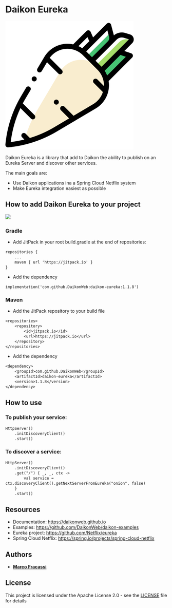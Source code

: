 # Daikon Eureka

![Daikon](./logo.svg)

Daikon Eureka is a library that add to Daikon the ability to publish on an Eureka Server and discover other services.

The main goals are:
* Use Daikon applications ina a Spring Cloud Netflix system
* Make Eureka integration easiest as possible

## How to add Daikon Eureka to your project
[![](https://jitpack.io/v/DaikonWeb/daikon-eureka.svg)](https://jitpack.io/#DaikonWeb/daikon-eureka)

### Gradle
- Add JitPack in your root build.gradle at the end of repositories:
```
repositories {
    ...
    maven { url 'https://jitpack.io' }
}
```
- Add the dependency
```
implementation('com.github.DaikonWeb:daikon-eureka:1.1.8')
```

### Maven
- Add the JitPack repository to your build file 
```
<repositories>
    <repository>
        <id>jitpack.io</id>
        <url>https://jitpack.io</url>
    </repository>
</repositories>
```
- Add the dependency
```
<dependency>
    <groupId>com.github.DaikonWeb</groupId>
    <artifactId>daikon-eureka</artifactId>
    <version>1.1.8</version>
</dependency>
```

## How to use

### To publish your service:
```
HttpServer()
    .initDiscoveryClient()
    .start()
```

### To discover a service:
```
HttpServer()
    .initDiscoveryClient()
    .get("/") { _, _, ctx ->
        val service = ctx.discoveryClient().getNextServerFromEureka("onion", false)       
    }
    .start()
```

## Resources
* Documentation: https://daikonweb.github.io
* Examples: https://github.com/DaikonWeb/daikon-examples
* Eureka project: https://github.com/Netflix/eureka
* Spring Cloud Netflix: https://spring.io/projects/spring-cloud-netflix

## Authors

* **[Marco Fracassi](https://github.com/fracassi-marco)**

## License

This project is licensed under the Apache License 2.0 - see the [LICENSE](LICENSE) file for details
